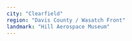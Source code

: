 ```yaml
---
city: "Clearfield"
region: "Davis County / Wasatch Front"
landmark: "Hill Aerospace Museum"
---
```

